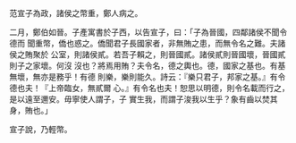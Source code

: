范宣子為政，諸侯之幣重，鄭人病之。

二月，鄭伯如晉。子產寓書於子西，以告宣子，曰：「子為晉國，四鄰諸侯不聞令德而
聞重幣，僑也惑之。僑聞君子長國家者，非無賄之患，而無令名之難。夫諸侯之賄聚於
公室，則諸侯貳。若吾子賴之，則晉國貳。諸侯貳則晉國壞，晉國貳則子之家壞。何沒
沒也？將焉用賄？夫令名，德之輿也。德，國家之基也。有基無壞，無亦是務乎！有德
則樂，樂則能久。詩云：『樂只君子，邦家之基。』有令德也夫！『上帝臨女，無貳爾
心。』有令名也夫！恕思以明德，則令名載而行之，是以遠至邇安。毋寧使人謂子，子
實生我，而謂子浚我以生乎？象有齒以焚其身，賄也。」

宣子說，乃輕幣。

